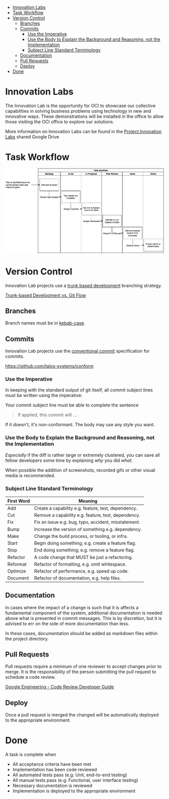 <!-- TOC -->

- [Innovation Labs](#innovation-labs)
- [Task Workflow](#task-workflow)
- [Version Control](#version-control)
  - [Branches](#branches)
  - [Commits](#commits)
    - [Use the Imperative](#use-the-imperative)
    - [Use the Body to Explain the Background and Reasoning, not the Implementation](#use-the-body-to-explain-the-background-and-reasoning-not-the-implementation)
    - [Subject Line Standard Terminology](#subject-line-standard-terminology)
  - [Documentation](#documentation)
  - [Pull Requests](#pull-requests)
  - [Deploy](#deploy)
- [Done](#done)

<!-- /TOC -->

# Innovation Labs
<a id="markdown-innovation-labs" name="innovation-labs"></a>
The Innovation Lab is the opportunity for OCI to showcase our collective capabilities in solving business problems using technology in new and innovative ways. These demonstrations will be installed in the office to allow those visiting the OCI office to explore our solutions.

More information on Innovation Labs can be found in the [Project.Innovation Labs](https://drive.google.com/drive/u/2/folders/0AK8RZHbfxVSqUk9PVA) shared Google Drive

# Task Workflow
<a id="markdown-task-workflow" name="task-workflow"></a>
![Task Workflow Diagram](task%20workflow.png)

# Version Control
<a id="markdown-version-control" name="version-control"></a>
Innovation Lab projects use a [trunk based development](https://trunkbaseddevelopment.com/) branching strategy.

[Trunk-based Development vs. Git Flow](https://www.toptal.com/software/trunk-based-development-git-flow)

## Branches
<a id="markdown-branches" name="branches"></a>
Branch names must be in [kebab-case](https://en.toolpage.org/tool/kebabcase).

## Commits
<a id="markdown-commits" name="commits"></a>
Innovation Lab projects use the [conventional commit](https://www.conventionalcommits.org/en/v1.0.0-beta.4/) specification for commits.

https://github.com/talos-systems/conform

### Use the Imperative
<a id="markdown-use-the-imperative" name="use-the-imperative"></a>

In keeping with the standard output of git itself, all commit subject lines must be written using the imperative:

Your commit subject line must be able to complete the sentence 

> If applied, this commit will ...

If it doesn't, it's non-conformant. The body may use any style you want. 

### Use the Body to Explain the Background and Reasoning, not the Implementation
<a id="markdown-use-the-body-to-explain-the-background-and-reasoning-not-the-implementation" name="use-the-body-to-explain-the-background-and-reasoning-not-the-implementation"></a>

*Especially* if the diff is rather large or extremely clustered, you can save all fellow developers some time by explaining *why* you did *what*.

When possible the addition of screenshots, recorded gifs or other visual media is recommended.

### Subject Line Standard Terminology
<a id="markdown-subject-line-standard-terminology" name="subject-line-standard-terminology"></a>

First Word | Meaning
--- | --
Add | Create a capability e.g. feature, test, dependency.
Cut | Remove a capability e.g. feature, test, dependency.
Fix | Fix an issue e.g. bug, typo, accident, misstatement.
Bump | Increase the version of something e.g. dependency.
Make | Change the build process, or tooling, or infra.
Start | Begin doing something; e.g. create a feature flag.
Stop | End doing something; e.g. remove a feature flag.
Refactor | A code change that MUST be just a refactoring.
Reformat | Refactor of formatting, e.g. omit whitespace.
Optimize | Refactor of performance, e.g. speed up code.
Document | Refactor of documentation, e.g. help files.

## Documentation
<a id="markdown-documentation" name="documentation"></a>
In cases where the impact of a change is such that it is affects a fundamental component of the system, additional documentation is needed above what is presented in commit messages. This is by discretion, but it is advised to err on the side of more documentation than less.

In these cases, documentation should be added as markdown files within the project directory.

## Pull Requests
<a id="markdown-pull-requests" name="pull-requests"></a>

Pull requests require a minimum of one reviewer to accept changes prior to merge. It is the responsibility of the person submitting the pull request to schedule a code review.

[Google Engineering - Code Review Developer Guide](https://google.github.io/eng-practices/review/)

## Deploy
<a id="markdown-deploy" name="deploy"></a>

Once a pull request is merged the changed will be automatically deployed to the appropriate environment.

# Done
<a id="markdown-done" name="done"></a>
A task is complete when
- All acceptance criteria have been met
- Implementation has been code reviewed
- All automated tests pass (e.g: Unit, end-to-end testing)
- All manual tests pass (e.g: Functional, user interface testing)
- Necessary documentation is reviewed
- Implementation is deployed to the appropriate environment


